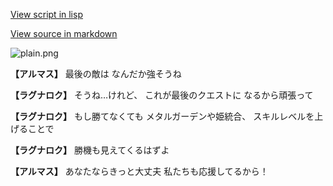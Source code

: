 [View script in lisp](../scripts/110204019.txt)

[View source in markdown](110204019.md)

![plain.png](../images/backgrounds/plain.png)

**【アルマス】**
最後の敵は
なんだか強そうね

**【ラグナロク】**
そうね…けれど、
これが最後のクエストに
なるから頑張って

**【ラグナロク】**
もし勝てなくても
メタルガーデンや姫統合、
スキルレベルを上げることで

**【ラグナロク】**
勝機も見えてくるはずよ

**【アルマス】**
あなたならきっと大丈夫
私たちも応援してるから！